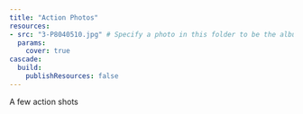 ```yaml
---
title: "Action Photos"
resources:
- src: "3-P8040510.jpg" # Specify a photo in this folder to be the album cover
  params:
    cover: true
cascade:
  build:
    publishResources: false
---
```


A few action shots
